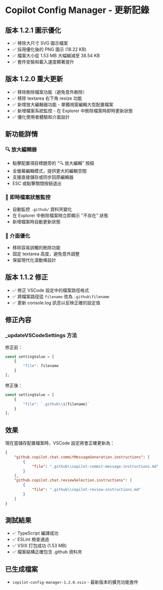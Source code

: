 # Copilot Config Manager - 更新記錄

## 版本 1.2.1 圖示優化
- ✅ 移除大尺寸 SVG 圖示檔案
- ✅ 採用優化後的 PNG 圖示 (18.22 KB)
- ✅ 檔案大小從 1.53 MB 大幅縮減至 38.54 KB
- ✅ 套件安裝和載入速度顯著提升

## 版本 1.2.0 重大更新
- ✅ 移除刪除檔案功能（避免意外刪除）
- ✅ 移除 textarea 右下角 resize 功能
- ✅ 新增放大編輯器功能 - 單獨視窗編輯大型配置檔案
- ✅ 新增檔案系統監控 - 在 Explorer 中刪除檔案時即時更新狀態
- ✅ 優化使用者體驗和介面設計

## 新功能詳情

### 🔍 放大編輯器
- 點擊配置項目標題旁的 "🔍 放大編輯" 按鈕
- 全螢幕編輯模式，提供更大的編輯空間
- 支援直接儲存或同步回原編輯器
- ESC 或點擊關閉按鈕退出

### 📁 即時檔案狀態監控
- 自動監控 `.github/` 資料夾變化
- 在 Explorer 中刪除檔案時立即顯示 "不存在" 狀態
- 新增檔案時自動更新狀態

### 🎨 介面優化
- 移除容易誤觸的刪除功能
- 固定 textarea 高度，避免意外調整
- 保留現代化滾動條設計

## 版本 1.1.2 修正
- ✅ 修正 VSCode 設定中的檔案路徑格式
- ✅ 將檔案路徑從 `filename` 改為 `.github\filename`
- ✅ 更新 console.log 訊息以反映正確的設定值

## 修正內容

### _updateVSCodeSettings 方法
修正前：
```typescript
const settingValue = [
    {
        "file": filename
    }
];
```

修正後：
```typescript
const settingValue = [
    {
        "file": `.github\\${filename}`
    }
];
```

## 效果
現在當儲存配置檔案時，VSCode 設定將會正確更新為：
```json
{
    "github.copilot.chat.commitMessageGeneration.instructions": [
        {
            "file": ".github\\copilot-commit-message-instructions.md"
        }
    ],
    "github.copilot.chat.reviewSelection.instructions": [
        {
            "file": ".github\\copilot-review-instructions.md"
        }
    ]
}
```

## 測試結果
- ✅ TypeScript 編譯成功
- ✅ ESLint 檢查通過
- ✅ VSIX 打包成功 (1.53 MB)
- ✅ 檔案結構正確包含 .github 資料夾

## 已生成檔案
- `copilot-config-manager-1.2.0.vsix` - 最新版本的擴充功能套件
